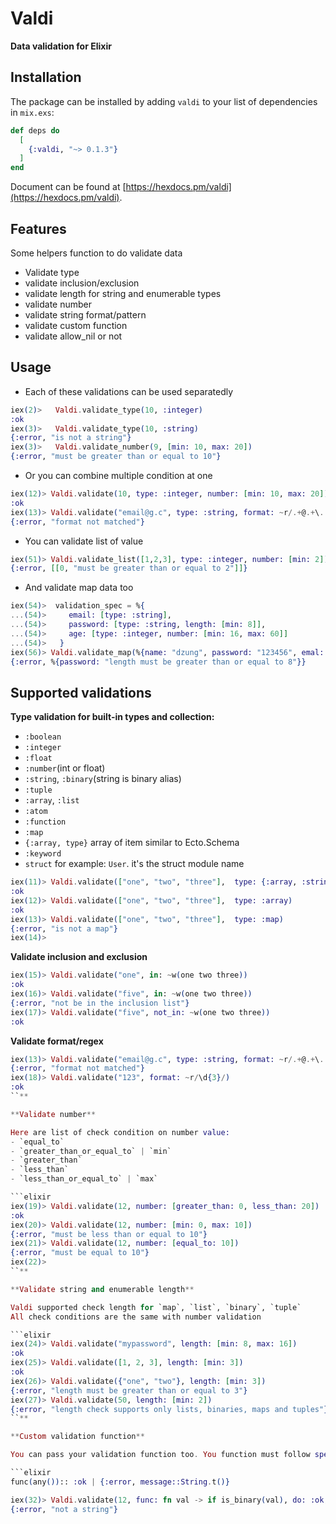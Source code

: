 # Valdi

**Data validation for Elixir**

## Installation

The package can be installed by adding `valdi` to your list of dependencies in `mix.exs`:

```elixir
def deps do
  [
    {:valdi, "~> 0.1.3"}
  ]
end
```

Document can be found at [https://hexdocs.pm/valdi](https://hexdocs.pm/valdi).

## Features
Some helpers function to do validate data
- Validate type
- validate inclusion/exclusion
- validate length for string and enumerable types
- validate number
- validate string format/pattern
- validate custom function
- validate allow_nil or not

## Usage

- Each of these validations can be used separatedly

```elixir
iex(2)>   Valdi.validate_type(10, :integer)
:ok
iex(3)>   Valdi.validate_type(10, :string)
{:error, "is not a string"}
iex(3)>   Valdi.validate_number(9, [min: 10, max: 20])
{:error, "must be greater than or equal to 10"}
```

- Or you can combine multiple condition at one

```elixir
iex(12)> Valdi.validate(10, type: :integer, number: [min: 10, max: 20])
:ok
iex(13)> Valdi.validate("email@g.c", type: :string, format: ~r/.+@.+\.[a-z]{2,10}/)
{:error, "format not matched"}
```

- You can validate list of value

```elixir
iex(51)> Valdi.validate_list([1,2,3], type: :integer, number: [min: 2])
{:error, [[0, "must be greater than or equal to 2"]]}
```

- And validate map data too
```elixir
iex(54)>  validation_spec = %{
...(54)>     email: [type: :string],
...(54)>     password: [type: :string, length: [min: 8]],
...(54)>     age: [type: :integer, number: [min: 16, max: 60]]
...(54)>   }
iex(56)> Valdi.validate_map(%{name: "dzung", password: "123456", emal: "ddd@example.com", age: 28}, validation_spec)
{:error, %{password: "length must be greater than or equal to 8"}}
```

## Supported validations
**Type validation for built-in types and collection:**

- `:boolean`
- `:integer`
- `:float`
- `:number`(int or float)
- `:string`, `:binary`(string is binary alias)
- `:tuple`
- `:array`, `:list`
- `:atom`
- `:function`
- `:map`
- `{:array, type}` array of item similar to Ecto.Schema 
- `:keyword`
- `struct` for example: `User`. it's the struct module name

```elixir
iex(11)> Valdi.validate(["one", "two", "three"],  type: {:array, :string})
:ok
iex(12)> Valdi.validate(["one", "two", "three"],  type: :array)
:ok
iex(13)> Valdi.validate(["one", "two", "three"],  type: :map)
{:error, "is not a map"}
iex(14)>
```

**Validate inclusion and exclusion**

```elixir
iex(15)> Valdi.validate("one", in: ~w(one two three))
:ok
iex(16)> Valdi.validate("five", in: ~w(one two three))
{:error, "not be in the inclusion list"}
iex(17)> Valdi.validate("five", not_in: ~w(one two three))
:ok
```

**Validate format/regex**

```elixir
iex(13)> Valdi.validate("email@g.c", type: :string, format: ~r/.+@.+\.[a-z]{2,10}/)
{:error, "format not matched"}
iex(18)> Valdi.validate("123", format: ~r/\d{3}/)
:ok
``**

**Validate number**

Here are list of check condition on number value:
- `equal_to`
- `greater_than_or_equal_to` | `min`
- `greater_than`
- `less_than`
- `less_than_or_equal_to` | `max`

```elixir
iex(19)> Valdi.validate(12, number: [greater_than: 0, less_than: 20])
:ok
iex(20)> Valdi.validate(12, number: [min: 0, max: 10])
{:error, "must be less than or equal to 10"}
iex(21)> Valdi.validate(12, number: [equal_to: 10])
{:error, "must be equal to 10"}
iex(22)>
``**

**Validate string and enumerable length**

Valdi supported check length for `map`, `list`, `binary`, `tuple`
All check conditions are the same with number validation

```elixir
iex(24)> Valdi.validate("mypassword", length: [min: 8, max: 16])
:ok
iex(25)> Valdi.validate([1, 2, 3], length: [min: 3])
:ok
iex(26)> Valdi.validate({"one", "two"}, length: [min: 3])
{:error, "length must be greater than or equal to 3"}
iex(27)> Valdi.validate(50, length: [min: 2])
{:error, "length check supports only lists, binaries, maps and tuples"}
``**

**Custom validation function**

You can pass your validation function too. You function must follow spec:

```elixir
func(any()):: :ok | {:error, message::String.t()}
```

```elixir
iex(32)> Valdi.validate(12, func: fn val -> if is_binary(val), do: :ok, else: {:error, "not a string"} end)
{:error, "not a string"}
```
